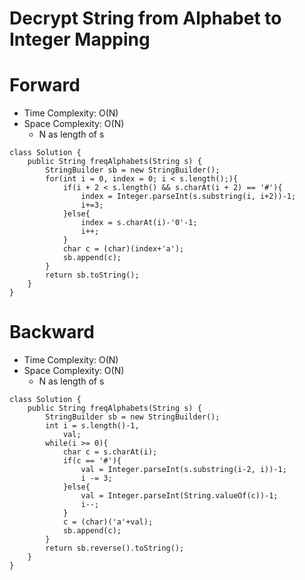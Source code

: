 # Decrypt String from Alphabet to Integer Mapping

# Forward

- Time Complexity: O(N)
- Space Complexity: O(N)
  - N as length of s

```
class Solution {
    public String freqAlphabets(String s) {
        StringBuilder sb = new StringBuilder();
        for(int i = 0, index = 0; i < s.length();){
            if(i + 2 < s.length() && s.charAt(i + 2) == '#'){
                index = Integer.parseInt(s.substring(i, i+2))-1;
                i+=3;
            }else{
                index = s.charAt(i)-'0'-1;
				i++;
            }
            char c = (char)(index+'a');
            sb.append(c);
        }
        return sb.toString();
    }
}
```

# Backward

- Time Complexity: O(N)
- Space Complexity: O(N)
  - N as length of s

```
class Solution {
    public String freqAlphabets(String s) {
        StringBuilder sb = new StringBuilder();
        int i = s.length()-1,
            val;
        while(i >= 0){
            char c = s.charAt(i);
            if(c == '#'){
                val = Integer.parseInt(s.substring(i-2, i))-1;
                i -= 3;
            }else{
                val = Integer.parseInt(String.valueOf(c))-1;
                i--;
            }
            c = (char)('a'+val);
            sb.append(c);
        }
        return sb.reverse().toString();
    }
}
```
